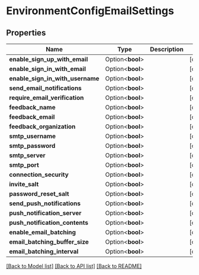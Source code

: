 # EnvironmentConfigEmailSettings

## Properties

Name | Type | Description | Notes
------------ | ------------- | ------------- | -------------
**enable_sign_up_with_email** | Option<**bool**> |  | [optional]
**enable_sign_in_with_email** | Option<**bool**> |  | [optional]
**enable_sign_in_with_username** | Option<**bool**> |  | [optional]
**send_email_notifications** | Option<**bool**> |  | [optional]
**require_email_verification** | Option<**bool**> |  | [optional]
**feedback_name** | Option<**bool**> |  | [optional]
**feedback_email** | Option<**bool**> |  | [optional]
**feedback_organization** | Option<**bool**> |  | [optional]
**smtp_username** | Option<**bool**> |  | [optional]
**smtp_password** | Option<**bool**> |  | [optional]
**smtp_server** | Option<**bool**> |  | [optional]
**smtp_port** | Option<**bool**> |  | [optional]
**connection_security** | Option<**bool**> |  | [optional]
**invite_salt** | Option<**bool**> |  | [optional]
**password_reset_salt** | Option<**bool**> |  | [optional]
**send_push_notifications** | Option<**bool**> |  | [optional]
**push_notification_server** | Option<**bool**> |  | [optional]
**push_notification_contents** | Option<**bool**> |  | [optional]
**enable_email_batching** | Option<**bool**> |  | [optional]
**email_batching_buffer_size** | Option<**bool**> |  | [optional]
**email_batching_interval** | Option<**bool**> |  | [optional]

[[Back to Model list]](../README.md#documentation-for-models) [[Back to API list]](../README.md#documentation-for-api-endpoints) [[Back to README]](../README.md)


